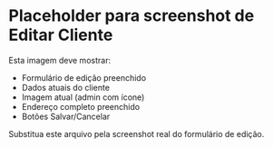 # Placeholder para screenshot de Editar Cliente

Esta imagem deve mostrar:
- Formulário de edição preenchido
- Dados atuais do cliente
- Imagem atual (admin com ícone)
- Endereço completo preenchido
- Botões Salvar/Cancelar

Substitua este arquivo pela screenshot real do formulário de edição.